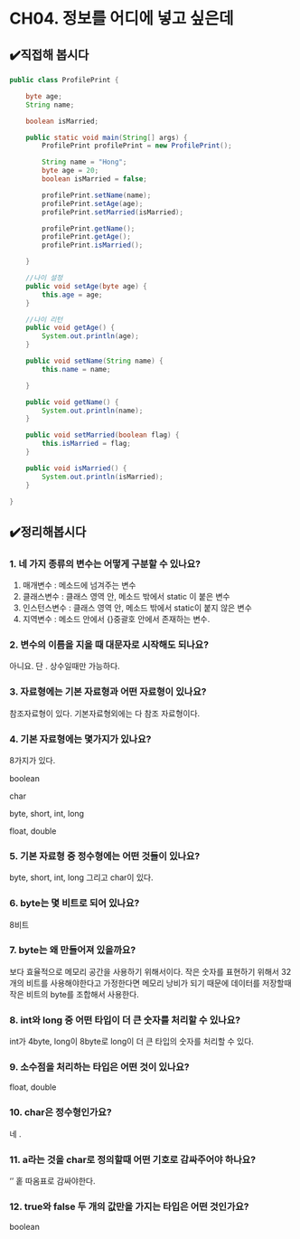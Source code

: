 # CH04. 정보를 어디에 넣고 싶은데

## ✔️직접해 봅시다

```java
public class ProfilePrint {

    byte age;
    String name;

    boolean isMarried;

    public static void main(String[] args) {
        ProfilePrint profilePrint = new ProfilePrint();

        String name = "Hong";
        byte age = 20;
        boolean isMarried = false;

        profilePrint.setName(name);
        profilePrint.setAge(age);
        profilePrint.setMarried(isMarried);

        profilePrint.getName();
        profilePrint.getAge();
        profilePrint.isMarried();

    }

    //나이 설정
    public void setAge(byte age) {
        this.age = age;
    }

    //나이 리턴
    public void getAge() {
        System.out.println(age);
    }

    public void setName(String name) {
        this.name = name;

    }

    public void getName() {
        System.out.println(name);
    }

    public void setMarried(boolean flag) {
        this.isMarried = flag;
    }

    public void isMarried() {
        System.out.println(isMarried);
    }

}
```

## ✔️정리해봅시다

### 1. 네 가지 종류의 변수는 어떻게 구분할 수 있나요?

1. 매개변수 : 메소드에 넘겨주는 변수
2. 클래스변수  : 클래스 영역 안, 메소드 밖에서 static 이 붙은 변수
3. 인스턴스변수  : 클래스 영역 안, 메소드 밖에서 static이 붙지 않은 변수
4. 지역변수 : 메소드 안에서 {}중괄호 안에서 존재하는 변수.

### 2. 변수의 이름을 지을 때 대문자로 시작해도 되나요?

아니요. 단 . 상수일때만 가능하다.

### 3. 자료형에는 기본 자료형과 어떤 자료형이 있나요?

참조자료형이 있다. 기본자료형외에는 다 참조 자료형이다.

### 4. 기본 자료형에는 몇가지가 있나요?

8가지가 있다.

boolean

char

byte, short, int, long

float, double

### 5. 기본 자료형 중 정수형에는 어떤 것들이 있나요?

byte, short, int, long 그리고 char이 있다.

### 6. byte는 몇 비트로 되어 있나요?

8비트

### 7. byte는 왜 만들어져 있을까요?

보다 효율적으로 메모리 공간을 사용하기 위해서이다. 작은 숫자를 표현하기 위해서 32개의 비트를 사용해야한다고 가정한다면 메모리 낭비가 되기 때문에 데이터를 저장할때 작은 비트의 byte를 조합해서 사용한다.

### 8. int와 long 중 어떤 타입이 더 큰 숫자를 처리할 수 있나요?

int가 4byte, long이 8byte로  long이 더 큰 타입의 숫자를 처리할 수 있다.

### 9. 소수점을 처리하는 타입은 어떤 것이 있나요?

float, double

### 10. char은 정수형인가요?

네 .

### 11. a라는 것을 char로 정의할때 어떤 기호로 감싸주어야 하나요?

‘’ 홑 따옴표로 감싸야한다.

### 12. true와 false 두 개의 값만을 가지는 타입은 어떤 것인가요?

boolean